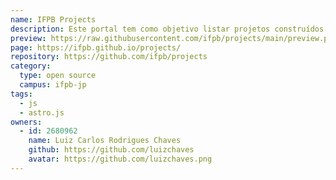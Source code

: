 ```yaml
---
name: IFPB Projects
description: Este portal tem como objetivo listar projetos construídos pelos alunos do IFPB.
preview: https://raw.githubusercontent.com/ifpb/projects/main/preview.png
page: https://ifpb.github.io/projects/
repository: https://github.com/ifpb/projects
category:
  type: open source
  campus: ifpb-jp
tags:
  - js
  - astro.js
owners:
  - id: 2680962
    name: Luiz Carlos Rodrigues Chaves
    github: https://github.com/luizchaves
    avatar: https://github.com/luizchaves.png
---
```

